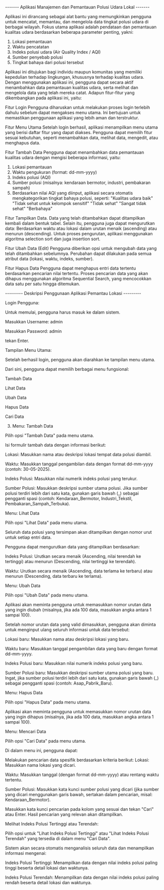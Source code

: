------- Aplikasi Manajemen dan Pemantauan Polusi Udara Lokal -------

Aplikasi ini dirancang sebagai alat bantu yang memungkinkan pengguna untuk mencatat, memantau, dan mengelola data tingkat polusi udara di berbagai wilayah. Fokus utama aplikasi adalah pendataan dan pemantauan kualitas udara berdasarkan beberapa parameter penting, yakni: 
1. Lokasi pemantauan 
2. Waktu pencatatan 
3. Indeks polusi udara (Air Quality Index / AQI) 
4. Sumber penyebab polusi 
5. Tingkat bahaya dari polusi tersebut 

Aplikasi ini ditujukan bagi individu maupun komunitas yang memiliki kepedulian terhadap lingkungan, khususnya terhadap kualitas udara. Dengan menggunakan aplikasi ini, pengguna dapat secara aktif menambahkan data pemantauan kualitas udara, serta melihat dan mengelola data yang telah mereka catat. Adapun fitur-fitur yang dikembangkan pada aplikasi ini, yaitu: 

Fitur Login 
 Pengguna diharuskan untuk melakukan proses login terlebih dahulu sebelum dapat mengakses menu utama. Ini bertujuan untuk memastikan penggunaan aplikasi yang lebih aman dan terstruktur. 

Fitur Menu Utama 
 Setelah login berhasil, aplikasi menampilkan menu utama yang berisi daftar fitur yang dapat diakses. Pengguna dapat memilih fitur sesuai kebutuhan, seperti menambahkan data, melihat data, mengedit, atau menghapus data. 

Fitur Tambah Data 
 Pengguna dapat menambahkan data pemantauan kualitas udara dengan mengisi beberapa informasi, yaitu: 
1. Lokasi pemantauan 
2. Waktu pengukuran (format: dd-mm-yyyy) 
3. Indeks polusi (AQI) 
4. Sumber polusi (misalnya: kendaraan bermotor, industri, pembakaran sampah) 
5. Berdasarkan nilai AQI yang diinput, aplikasi secara otomatis mengkategorikan tingkat bahaya polusi, seperti: 
"Kualitas udara baik" 
"Tidak sehat untuk kelompok sensitif" 
"Tidak sehat" 
"Sangat tidak sehat" 
"Berbahaya"

Fitur Tampilkan Data.
Data yang telah ditambahkan dapat ditampilkan kembali dalam bentuk tabel. Selain itu, pengguna juga dapat mengurutkan data: 
Berdasarkan waktu atau lokasi dalam urutan menaik (ascending) atau menurun (descending). Untuk proses pengurutan, aplikasi menggunakan algoritma selection sort dan juga insertion sort. 

Fitur Ubah Data (Edit) 
 Pengguna diberikan opsi untuk mengubah data yang telah ditambahkan sebelumnya. Perubahan dapat dilakukan pada semua atribut data (lokasi, waktu, indeks, sumber). 

Fitur Hapus Data 
 Pengguna dapat menghapus entri data tertentu berdasarkan pencarian nilai tertentu. Proses pencarian data yang akan dihapus menggunakan algoritma Sequential Search, yang mencocokkan data satu per satu hingga ditemukan. 

--------- Deskripsi Penggunaan Aplikasi Pemantau Lokasi ---------

Login Pengguna:

Untuk memulai, pengguna harus masuk ke dalam sistem.

Masukkan Username: admin

Masukkan Password: admin

tekan Enter.

Tampilan Menu Utama:

Setelah berhasil login, pengguna akan diarahkan ke tampilan menu utama.

Dari sini, pengguna dapat memilih berbagai menu fungsional:

Tambah Data

Lihat Data

Ubah Data

Hapus Data

Cari Data

3. Menu: Tambah Data

Pilih opsi "Tambah Data" pada menu utama.

Isi formulir tambah data dengan informasi berikut:

Lokasi: Masukkan nama atau deskripsi lokasi tempat data polusi diambil.

Waktu: Masukkan tanggal pengambilan data dengan format dd-mm-yyyy (contoh: 30-05-2025).

Indeks Polusi: Masukkan nilai numerik indeks polusi yang terukur.

Sumber Polusi: Masukkan deskripsi sumber utama polusi. Jika sumber polusi terdiri lebih dari satu kata, gunakan garis bawah (_) sebagai pengganti spasi (contoh: Kendaraan_Bermotor, Industri_Tekstil, Pembakaran_Sampah_Terbuka).

Menu: Lihat Data

Pilih opsi "Lihat Data" pada menu utama.

Seluruh data polusi yang tersimpan akan ditampilkan dengan nomor urut untuk setiap entri data.

Pengguna dapat mengurutkan data yang ditampilkan berdasarkan:

Indeks Polusi: Urutkan secara menaik (Ascending, nilai terendah ke tertinggi) atau menurun (Descending, nilai tertinggi ke terendah).

Waktu: Urutkan secara menaik (Ascending, data terlama ke terbaru) atau menurun (Descending, data terbaru ke terlama).

Menu: Ubah Data

Pilih opsi "Ubah Data" pada menu utama.

Aplikasi akan meminta pengguna untuk memasukkan nomor urutan data yang ingin diubah (misalnya, jika ada 100 data, masukkan angka antara 1 sampai 100).

Setelah nomor urutan data yang valid dimasukkan, pengguna akan diminta untuk menginput ulang seluruh informasi untuk data tersebut:

Lokasi baru: Masukkan nama atau deskripsi lokasi yang baru.

Waktu baru: Masukkan tanggal pengambilan data yang baru dengan format dd-mm-yyyy.

Indeks Polusi baru: Masukkan nilai numerik indeks polusi yang baru.

Sumber Polusi baru: Masukkan deskripsi sumber utama polusi yang baru. Ingat, jika sumber polusi terdiri lebih dari satu kata, gunakan garis bawah (_) sebagai pengganti spasi (contoh: Asap_Pabrik_Baru).

Menu: Hapus Data

Pilih opsi "Hapus Data" pada menu utama.

Aplikasi akan meminta pengguna untuk memasukkan nomor urutan data yang ingin dihapus (misalnya, jika ada 100 data, masukkan angka antara 1 sampai 100).

Menu: Mencari Data

Pilih opsi "Cari Data" pada menu utama.

Di dalam menu ini, pengguna dapat:

Melakukan pencarian data spesifik berdasarkan kriteria berikut:
Lokasi: Masukkan nama lokasi yang dicari.

Waktu: Masukkan tanggal (dengan format dd-mm-yyyy) atau rentang waktu tertentu.

Sumber Polusi: Masukkan kata kunci sumber polusi yang dicari (jika sumber yang dicari menggunakan garis bawah, sertakan dalam pencarian, misal: Kendaraan_Bermotor).

Masukkan kata kunci pencarian pada kolom yang sesuai dan tekan "Cari" atau Enter. Hasil pencarian yang relevan akan ditampilkan.

Melihat Indeks Polusi Tertinggi atau Terendah:

Pilih opsi untuk "Lihat Indeks Polusi Tertinggi" atau "Lihat Indeks Polusi Terendah" yang tersedia di dalam menu "Cari Data".

Sistem akan secara otomatis menganalisis seluruh data dan menampilkan informasi mengenai:

Indeks Polusi Tertinggi: Menampilkan data dengan nilai indeks polusi paling tinggi beserta detail lokasi dan waktunya.

Indeks Polusi Terendah: Menampilkan data dengan nilai indeks polusi paling rendah beserta detail lokasi dan waktunya.
